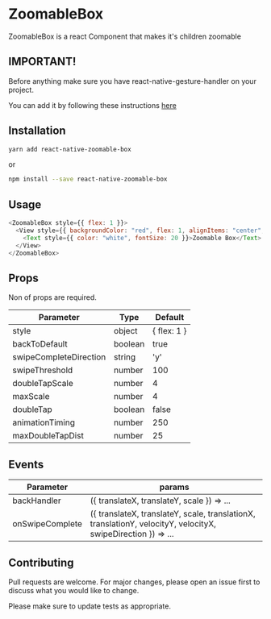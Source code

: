 # ZoomableBox

ZoomableBox is a react Component that makes it's children zoomable

## IMPORTANT!

Before anything make sure you have react-native-gesture-handler on your project.

You can add it by following these instructions [here](https://kmagiera.github.io/react-native-gesture-handler/docs/getting-started.html#installation)

## Installation

```bash
yarn add react-native-zoomable-box
```
or

```bash
npm install --save react-native-zoomable-box
```

## Usage

```javascript
<ZoomableBox style={{ flex: 1 }}>
  <View style={{ backgroundColor: "red", flex: 1, alignItems: "center", justifyContent: "center" }}>
    <Text style={{ color: "white", fontSize: 20 }}>Zoomable Box</Text>
  </View>
</ZoomableBox>
```

## Props

Non of props are required.

| Parameter              | Type    | Default     |
| ---------------------- | ------- | ----------- |
| style                  | object  | { flex: 1 } |
| backToDefault          | boolean | true        |
| swipeCompleteDirection | string  | 'y'         |
| swipeThreshold         | number  | 100         |
| doubleTapScale         | number  | 4           |
| maxScale               | number  | 4           |
| doubleTap              | boolean | false       |
| animationTiming        | number  | 250         |
| maxDoubleTapDist       | number  | 25          |

## Events

| Parameter       | params                                                                                                       |
| --------------- | ------------------------------------------------------------------------------------------------------------ |
| backHandler     | ({ translateX, translateY, scale }) => ...                                                                   |
| onSwipeComplete | ({ translateX, translateY, scale, translationX, translationY, velocityY, velocityX, swipeDirection }) => ... |

## Contributing

Pull requests are welcome. For major changes, please open an issue first to discuss what you would like to change.

Please make sure to update tests as appropriate.
